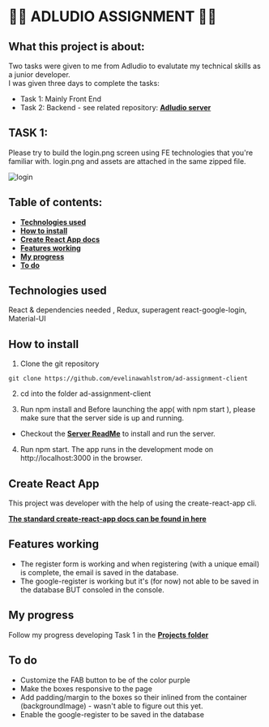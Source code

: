  # :woman_technologist: ADLUDIO ASSIGNMENT :woman_technologist: 
## What this project is about:

Two tasks were given to me from Adludio to evalutate my technical skills as a junior developer.
<br/> I was given three days to complete the tasks:
- Task 1: Mainly Front End 
- Task 2: Backend - see related repository: **[Adludio server](https://github.com/evelinawahlstrom/ad-assignment-server)**

## TASK 1:
Please try to build the​ login.png​ screen using FE technologies that you're familiar with. 
​login.png and assets are attached in the same zipped file.

![login](https://user-images.githubusercontent.com/54844766/70306053-4641ed80-181f-11ea-96d6-f22c40e3d25d.png)

## Table of contents:
- **[Technologies used](#technologies-used)**
- **[How to install](#how-to-install)**
- **[Create React App docs](#create-react-app)**
- **[Features working](#features-working)**
- **[My progress](#my-progress)**
- **[To do](#to-do)**

## Technologies used
React & dependencies needed , Redux, superagent react-google-login, Material-UI

## How to install

1. Clone the git repository

`git clone https://github.com/evelinawahlstrom/ad-assignment-client`

2. cd into the folder ad-assignment-client

3. Run npm install and Before launching the app( with npm start ), please make sure that the server side is up and running.
-  Checkout the **[Server ReadMe](https://github.com/evelinawahlstrom/ad-assignment-server)** to install and run the server.

4. Run npm start. The app runs in the development mode on http://localhost:3000 in the browser.

## Create React App

This project was developer with the help of using the create-react-app cli.

**[The standard create-react-app docs can be found in here](./create-react-app-docs.md)**


## Features working

- The register form is working and when registering (with a unique email) is complete, the email is saved in the database. 
- The google-register is working but it's (for now) not able to be saved in the database BUT consoled in the console. 

## My progress
Follow my progress developing Task 1 in the **[Projects folder](https://github.com/evelinawahlstrom/ad-assignment-client/projects)**

## To do

- Customize the FAB button to be of the color purple
- Make the boxes responsive to the page
- Add padding/margin to the boxes so their inlined from the container (backgroundImage) - wasn't able to figure out this yet.
- Enable the google-register to be saved in the database
